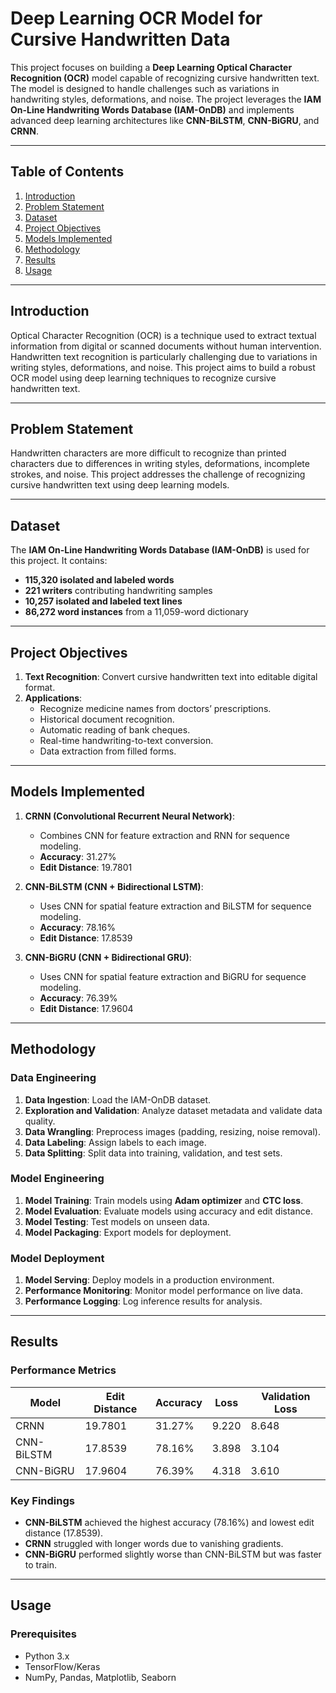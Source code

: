 # Deep Learning OCR Model for Cursive Handwritten Data

This project focuses on building a **Deep Learning Optical Character Recognition (OCR)** model capable of recognizing cursive handwritten text. The model is designed to handle challenges such as variations in handwriting styles, deformations, and noise. The project leverages the **IAM On-Line Handwriting Words Database (IAM-OnDB)** and implements advanced deep learning architectures like **CNN-BiLSTM**, **CNN-BiGRU**, and **CRNN**.

---

## Table of Contents
1. [Introduction](#introduction)
2. [Problem Statement](#problem-statement)
3. [Dataset](#dataset)
4. [Project Objectives](#project-objectives)
5. [Models Implemented](#models-implemented)
6. [Methodology](#methodology)
7. [Results](#results)
8. [Usage](#usage)

---

## Introduction
Optical Character Recognition (OCR) is a technique used to extract textual information from digital or scanned documents without human intervention. Handwritten text recognition is particularly challenging due to variations in writing styles, deformations, and noise. This project aims to build a robust OCR model using deep learning techniques to recognize cursive handwritten text.

---

## Problem Statement
Handwritten characters are more difficult to recognize than printed characters due to differences in writing styles, deformations, incomplete strokes, and noise. This project addresses the challenge of recognizing cursive handwritten text using deep learning models.

---

## Dataset
The **IAM On-Line Handwriting Words Database (IAM-OnDB)** is used for this project. It contains:
- **115,320 isolated and labeled words**
- **221 writers** contributing handwriting samples
- **10,257 isolated and labeled text lines**
- **86,272 word instances** from a 11,059-word dictionary

---

## Project Objectives
1. **Text Recognition**: Convert cursive handwritten text into editable digital format.
2. **Applications**:
   - Recognize medicine names from doctors’ prescriptions.
   - Historical document recognition.
   - Automatic reading of bank cheques.
   - Real-time handwriting-to-text conversion.
   - Data extraction from filled forms.

---

## Models Implemented
1. **CRNN (Convolutional Recurrent Neural Network)**:
   - Combines CNN for feature extraction and RNN for sequence modeling.
   - **Accuracy**: 31.27%
   - **Edit Distance**: 19.7801

2. **CNN-BiLSTM (CNN + Bidirectional LSTM)**:
   - Uses CNN for spatial feature extraction and BiLSTM for sequence modeling.
   - **Accuracy**: 78.16%
   - **Edit Distance**: 17.8539

3. **CNN-BiGRU (CNN + Bidirectional GRU)**:
   - Uses CNN for spatial feature extraction and BiGRU for sequence modeling.
   - **Accuracy**: 76.39%
   - **Edit Distance**: 17.9604

---

## Methodology
### Data Engineering
1. **Data Ingestion**: Load the IAM-OnDB dataset.
2. **Exploration and Validation**: Analyze dataset metadata and validate data quality.
3. **Data Wrangling**: Preprocess images (padding, resizing, noise removal).
4. **Data Labeling**: Assign labels to each image.
5. **Data Splitting**: Split data into training, validation, and test sets.

### Model Engineering
1. **Model Training**: Train models using **Adam optimizer** and **CTC loss**.
2. **Model Evaluation**: Evaluate models using accuracy and edit distance.
3. **Model Testing**: Test models on unseen data.
4. **Model Packaging**: Export models for deployment.

### Model Deployment
1. **Model Serving**: Deploy models in a production environment.
2. **Performance Monitoring**: Monitor model performance on live data.
3. **Performance Logging**: Log inference results for analysis.

---

## Results
### Performance Metrics
| Model          | Edit Distance | Accuracy | Loss  | Validation Loss |
|----------------|---------------|----------|-------|-----------------|
| CRNN           | 19.7801       | 31.27%   | 9.220 | 8.648           |
| CNN-BiLSTM     | 17.8539       | 78.16%   | 3.898 | 3.104           |
| CNN-BiGRU      | 17.9604       | 76.39%   | 4.318 | 3.610           |

### Key Findings
- **CNN-BiLSTM** achieved the highest accuracy (78.16%) and lowest edit distance (17.8539).
- **CRNN** struggled with longer words due to vanishing gradients.
- **CNN-BiGRU** performed slightly worse than CNN-BiLSTM but was faster to train.

---

## Usage
### Prerequisites
- Python 3.x
- TensorFlow/Keras
- NumPy, Pandas, Matplotlib, Seaborn
